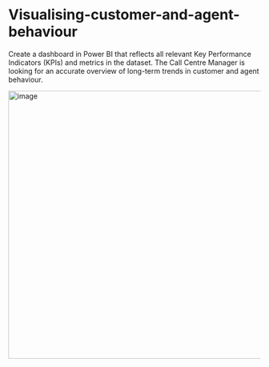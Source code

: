 # Visualising-customer-and-agent-behaviour
Create a dashboard in Power BI that reflects all relevant Key Performance Indicators (KPIs) and metrics in the dataset. The Call Centre Manager is looking for an accurate overview of long-term trends in customer and agent behaviour.

<img width="535" alt="image" src="https://github.com/user-attachments/assets/67ecc049-2f40-4cea-9cf2-e7a448b6b227">
